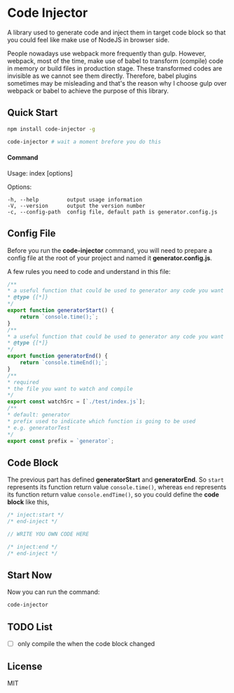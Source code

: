 # Code Injector

A library used to generate code and inject them in target code block so that you could feel like make use of NodeJS in 
browser side. 

People nowadays use webpack more frequently than gulp. However, webpack, most of the time, make use of babel to transform (compile)
code in memory or build files in production stage. These transformed codes are invisible as we cannot see them directly. Therefore, 
babel plugins sometimes may be misleading and that's the reason why I choose gulp over webpack or babel to achieve the purpose of this library.

## Quick Start

```sh
npm install code-injector -g

code-injector # wait a moment brefore you do this
```

#### Command
  Usage: index [options]

  Options:

    -h, --help         output usage information
    -V, --version      output the version number
    -c, --config-path  config file, default path is generator.config.js

## Config File

Before you run the <b>code-injector</b> command, you will need to prepare a config file at the root of your project and 
named it <b>generator.config.js</b>.

A few rules you need to code and understand in this file:

```javascript
/**
* a useful function that could be used to generator any code you want
* @type {[*]}
*/
export function generatorStart() {
    return `console.time();`;
}
/**
* a useful function that could be used to generator any code you want
* @type {[*]}
*/
export function generatorEnd() {
    return `console.timeEnd();`;
}
/**
* required
* the file you want to watch and compile
*/
export const watchSrc = [`./test/index.js`];
/**
* default: generator
* prefix used to indicate which function is going to be used
* e.g. generatorTest
*/
export const prefix = `generator`;
```

## Code Block

The previous part has defined <b>generatorStart</b> and <b>generatorEnd</b>. 
So `start` represents its function return value `console.time()`, 
whereas
`end` represents its function return value `console.endTime()`,
so you could define the <b>code block</b> like this,

```javascript
/* inject:start */
/* end-inject */

// WRITE YOU OWN CODE HERE

/* inject:end */
/* end-inject */
```

## Start Now
Now you can run the command: 

```sh
code-injector
```

## TODO List

- [ ] only compile the when the code block changed

## License

MIT